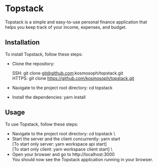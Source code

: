
# Topstack
Topstack is a simple and easy-to-use personal finance application that helps you keep track of your income, expenses, and budget.

## Installation
To install Topstack, follow these steps:

* Clone the repository: 

  SSH: git clone git@github.com:kosmosoph/topstack.git \
  HTTPS: git clone  https://github.com/kosmosoph/topstack.git

* Navigate to the project root directory: cd topstack
* Install the dependencies: yarn install

## Usage
To use Topstack, follow these steps:

* Navigate to the project root directory: cd topstack \
* Start the server and the client concurrently: yarn start \
  [To start only server: yarn workspace api start] \
  [To start only client: yarn workspace client start] \
* Open your browser and go to http://localhost:3000 \
You should now see the Topstack application running in your browser.

